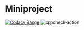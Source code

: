 # Miniproject

[![Codacy Badge](https://api.codacy.com/project/badge/Grade/20be108b00fd4ddc9c0b2cf7bee30b27)](https://app.codacy.com/gh/sanket1411-svg/Miniproject?utm_source=github.com&utm_medium=referral&utm_content=sanket1411-svg/Miniproject&utm_campaign=Badge_Grade)
![cppcheck-action](https://github.com/sanket1411-svg/Miniproject/workflows/cppcheck-action/badge.svg)
